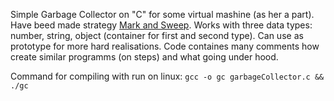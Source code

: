 Simple Garbage Collector on "C" for some virtual mashine (as her a part). Have beed made strategy [Mark and Sweep]. Works with three data types: number, string, object (container for first and second type). Can use as prototype for more hard realisations.  Code containes many comments how create similar programms (on steps) and what going under hood.

Command for compiling with run on linux: `gcc -o gc garbageCollector.c && ./gc`


   [Mark and Sweep]: <https://www.geeksforgeeks.org/mark-and-sweep-garbage-collection-algorithm/>
